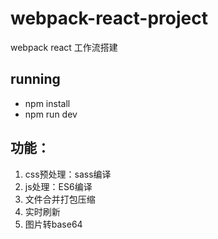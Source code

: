 # webpack-react-project
webpack react 工作流搭建

## running
* npm install
* npm run dev

## 功能：
1. css预处理：sass编译
2. js处理：ES6编译
3. 文件合并打包压缩
4. 实时刷新
5. 图片转base64
